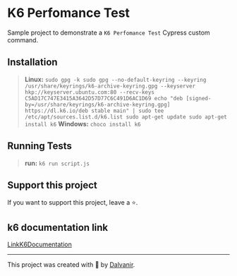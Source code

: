 # K6 Perfomance Test

Sample project to demonstrate a `K6 Perfomance Test` Cypress custom command.

## Installation

> **Linux:** `sudo gpg -k
sudo gpg --no-default-keyring --keyring /usr/share/keyrings/k6-archive-keyring.gpg --keyserver hkp://keyserver.ubuntu.com:80 --recv-keys C5AD17C747E3415A3642D57D77C6C491D6AC1D69
echo "deb [signed-by=/usr/share/keyrings/k6-archive-keyring.gpg] https://dl.k6.io/deb stable main" | sudo tee /etc/apt/sources.list.d/k6.list
sudo apt-get update
sudo apt-get install k6`
> **Windows:** `choco install k6`

## Running Tests

> **run:** `k6 run script.js` 

## Support this project

If you want to support this project, leave a ⭐.

## k6 documentation link

[LinkK6Documentation](https://k6.io/docs/)
___

This project was created with 💚 by [Dalvanir](https://www.linkedin.com/in/dalvanir-vieira-da-silva-7715a5191/).
